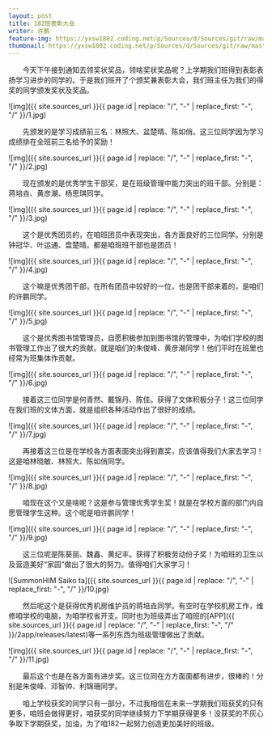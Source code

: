 ```yaml
---
layout: post
title: 182班表彰大会
writer: 许鹏
feature-img: https://yxsw1802.coding.net/p/Sources/d/Sources/git/raw/master/2019-05-08-biao-zhang-da-hui/1.jpg
thumbnail: https://yxsw1802.coding.net/p/Sources/d/Sources/git/raw/master/2019-05-08-biao-zhang-da-hui/1.jpg
---
```

&emsp;&emsp;今天下午接到通知去领奖状奖品，领啥奖状奖品呢？上学期我们班得到表彰表扬学习进步的同学的。于是我们班开了个颁奖兼表彰大会，我们班主任为我们的得奖的同学颁发奖状及奖品。

![img]({{ site.sources_url }}{{ page.id | replace: "/", "-" | replace_first: "-", "/" }}/1.jpg)

&emsp;&emsp;先颁发的是学习成绩前三名：林照大、盆楚晴、陈如俏。这三位同学因为学习成绩排在全班前三名给予的奖励！

![img]({{ site.sources_url }}{{ page.id | replace: "/", "-" | replace_first: "-", "/" }}/2.jpg)

&emsp;&emsp;现在颁发的是优秀学生干部奖，是在班级管理中能力突出的班干部。分别是：蒋培垚、黄彦潮、杨思琪同学。

![img]({{ site.sources_url }}{{ page.id | replace: "/", "-" | replace_first: "-", "/" }}/3.jpg)

&emsp;&emsp;这个是优秀团员的，在咱班团员中表现突出，各方面良好的三位同学。分别是钟冠华、叶运通、盘楚晴。都是咱班班干部也是团员！

![img]({{ site.sources_url }}{{ page.id | replace: "/", "-" | replace_first: "-", "/" }}/4.jpg)

&emsp;&emsp;这个嘛是优秀团干部，在所有团员中较好的一位，也是团干部来着的，是咱们的许鹏同学。

![img]({{ site.sources_url }}{{ page.id | replace: "/", "-" | replace_first: "-", "/" }}/5.jpg)

&emsp;&emsp;这个是优秀图书馆管理员，自愿积极参加到图书馆的管理中，为咱们学校的图书管理工作出了很大的贡献。就是咱们的朱俊峰、黄彦潮同学！他们平时在班里也经常为班集体作贡献。

![img]({{ site.sources_url }}{{ page.id | replace: "/", "-" | replace_first: "-", "/" }}/6.jpg)

&emsp;&emsp;接着这三位同学是何青然、戴锦丹、陈佳。获得了文体积极分子！这三位同学在我们班的文体方面，就是组织各种活动作出了很好的成绩。

![img]({{ site.sources_url }}{{ page.id | replace: "/", "-" | replace_first: "-", "/" }}/7.jpg)

&emsp;&emsp;再接着这三位是在学校各方面表面突出得到嘉奖，应该值得我们大家去学习！这是咱林晓敏、林照大、陈如俏同学。

![img]({{ site.sources_url }}{{ page.id | replace: "/", "-" | replace_first: "-", "/" }}/8.jpg)

&emsp;&emsp;咱现在这个又是啥呢？这是参与管理优秀学生奖！就是在学校方面的部门内自愿管理学生这种。这个呢是咱许鹏同学！

![img]({{ site.sources_url }}{{ page.id | replace: "/", "-" | replace_first: "-", "/" }}/9.jpg)

&emsp;&emsp;这三位呢是陈葵丽、魏鑫、黄纪丰。获得了积极劳动份子奖！为咱班的卫生以及营造美好“家园”做出了很大的努力。值得咱们大家学习！

![SummonHIM Saiko ta]({{ site.sources_url }}{{ page.id | replace: "/", "-" | replace_first: "-", "/" }}/10.jpg)

&emsp;&emsp;然后呢这个是获得优秀机房维护员的蒋培垚同学。有空时在学校机房工作，维修咱学校的电脑，为咱学校省开支。同时也为班级弄出了咱班的[APP]({{ site.sources_url }}{{ page.id | replace: "/", "-" | replace_first: "-", "/" }}/2app/releases/latest)等一系列东西为班级管理做出了贡献。

![img]({{ site.sources_url }}{{ page.id | replace: "/", "-" | replace_first: "-", "/" }}/11.jpg)

&emsp;&emsp;最后这个也是在各方面有进步奖。这三位同在方方面面都有进步，很棒的！分别是朱俊峰、邓智帅、利锦珊同学。

&emsp;&emsp;咱上学校获奖的同学只有一部分，不过我相信在未来一学期我们班获奖的只有更多，咱班会做得更好，咱获奖的同学继续努力下学期获得更多！没获奖的不灰心争取下学期获奖，加油，为了咱182一起努力创造更加美好的班级。